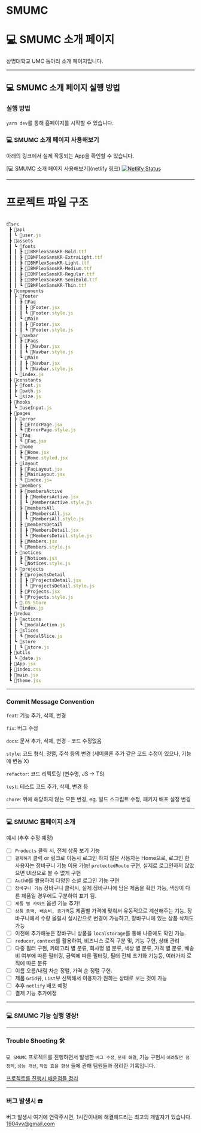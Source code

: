 # SMUMC

# 💻 SMUMC 소개 페이지

상명대학교 UMC 동아리 소개 페이지입니다.

---

## 💻 SMUMC 소개 페이지 실행 방법

### 실행 방법

`yarn dev`를 통해 홈페이지를 시작할 수 있습니다.

### 💻 SMUMC 소개 페이지 사용해보기

아래의 링크에서 실제 작동되는 App을 확인할 수 있습니다.

<!-- 추후 배포 링크 추가 예정입니다. -->

[💻 SMUMC 소개 페이지 사용해보기](netlify 링크)
[![Netlify Status](https://api.netlify.com/api/v1/badges/697c6bf2-dcaa-4992-8144-e73fab80dc83/deploy-status)](https://app.netlify.com/sites/incomparable-manatee-9615cd/deploys)

---

# 프로젝트 파일 구조

```js

📦src
 ┣ 📂api
 ┃ ┗ 📜user.js
 ┣ 📂assets
 ┃ ┗ 📂fonts
 ┃ ┃ ┣ 📜IBMPlexSansKR-Bold.ttf
 ┃ ┃ ┣ 📜IBMPlexSansKR-ExtraLight.ttf
 ┃ ┃ ┣ 📜IBMPlexSansKR-Light.ttf
 ┃ ┃ ┣ 📜IBMPlexSansKR-Medium.ttf
 ┃ ┃ ┣ 📜IBMPlexSansKR-Regular.ttf
 ┃ ┃ ┣ 📜IBMPlexSansKR-SemiBold.ttf
 ┃ ┃ ┗ 📜IBMPlexSansKR-Thin.ttf
 ┣ 📂components
 ┃ ┣ 📂footer
 ┃ ┃ ┣ 📂Faq
 ┃ ┃ ┃ ┣ 📜Footer.jsx
 ┃ ┃ ┃ ┗ 📜Footer.style.js
 ┃ ┃ ┗ 📂Main
 ┃ ┃ ┃ ┣ 📜Footer.jsx
 ┃ ┃ ┃ ┗ 📜Footer.style.js
 ┃ ┣ 📂navbar
 ┃ ┃ ┣ 📂Faqs
 ┃ ┃ ┃ ┣ 📜Navbar.jsx
 ┃ ┃ ┃ ┗ 📜Navbar.style.js
 ┃ ┃ ┗ 📂Main
 ┃ ┃ ┃ ┣ 📜Navbar.jsx
 ┃ ┃ ┃ ┗ 📜Navbar.style.js
 ┃ ┗ 📜index.js
 ┣ 📂constants
 ┃ ┣ 📜font.js
 ┃ ┣ 📜path.js
 ┃ ┗ 📜size.js
 ┣ 📂hooks
 ┃ ┗ 📜useInput.js
 ┣ 📂pages
 ┃ ┣ 📂error
 ┃ ┃ ┣ 📜ErrorPage.jsx
 ┃ ┃ ┗ 📜ErrorPage.style.js
 ┃ ┣ 📂faq
 ┃ ┃ ┗ 📜Faq.jsx
 ┃ ┣ 📂home
 ┃ ┃ ┣ 📜Home.jsx
 ┃ ┃ ┗ 📜Home.styled.jsx
 ┃ ┣ 📂layout
 ┃ ┃ ┣ 📜FaqLayout.jsx
 ┃ ┃ ┣ 📜MainLayout.jsx
 ┃ ┃ ┗ 📜index.js=
 ┃ ┣ 📂members
 ┃ ┃ ┣ 📂membersActive
 ┃ ┃ ┃ ┣ 📜MembersActive.jsx
 ┃ ┃ ┃ ┗ 📜MembersActive.style.js
 ┃ ┃ ┣ 📂membersAll
 ┃ ┃ ┃ ┣ 📜MembersAll.jsx
 ┃ ┃ ┃ ┗ 📜MembersAll.style.js
 ┃ ┃ ┣ 📂membersDetail
 ┃ ┃ ┃ ┣ 📜MembersDetail.jsx
 ┃ ┃ ┃ ┗ 📜MembersDetail.style.js
 ┃ ┃ ┣ 📜Members.jsx
 ┃ ┃ ┗ 📜Members.style.js
 ┃ ┣ 📂notices
 ┃ ┃ ┣ 📜Notices.jsx
 ┃ ┃ ┗ 📜Notices.style.js
 ┃ ┣ 📂projects
 ┃ ┃ ┣ 📂projectsDetail
 ┃ ┃ ┃ ┣ 📜ProjectsDetail.jsx
 ┃ ┃ ┃ ┗ 📜ProjectsDetail.style.js
 ┃ ┃ ┣ 📜Projects.jsx
 ┃ ┃ ┗ 📜Projects.style.js
 ┃ ┣ 📜.DS_Store
 ┃ ┗ 📜index.js
 ┣ 📂redux
 ┃ ┣ 📂actions
 ┃ ┃ ┗ 📜modalAction.js
 ┃ ┣ 📂slices
 ┃ ┃ ┗ 📜modalSlice.js
 ┃ ┗ 📂store
 ┃ ┃ ┗ 📜store.js
 ┣ 📂utils
 ┃ ┗ 📜date.js
 ┣ 📜App.jsx
 ┣ 📜index.css
 ┣ 📜main.jsx
 ┗ 📜theme.jsx

```

---

### Commit Message Convention

`feat`: 기능 추가, 삭제, 변경

`fix`: 버그 수정

`docs`: 문서 추가, 삭제, 변경 - 코드 수정없음

`style`: 코드 형식, 정렬, 주석 등의 변경
(세미콜론 추가 같은 코드 수정이 있으나, 기능에 변동 X)

`refactor`: 코드 리펙토링 (변수명, JS -> TS)

`test`: 테스트 코드 추가, 삭제, 변경 등

`chore`: 위에 해당하지 않는 모든 변경, eg. 빌드 스크립트 수정, 패키지 배포 설정 변경

---

### 💻 SMUMC 홈페이지 소개

예시 (추후 수정 예정)

- [ ] `Products` 클릭 시, 전체 상품 보기 기능
- [ ] `결제하기` 클릭 or 링크로 이동시 로그인 하지 않은 사용자는 Home으로, 로그인 한 사용자는 장바구니 기능 이용 가능! `protectedRoute` 구현, 실제로 로그인하지 않았으면 UI상으로 볼 수 없게 구현
- [ ] `Auth0`를 활용하여 다양한 소셜 로그인 기능 구현
- [ ] `장바구니 기능` 장바구니 클릭시, 실제 장바구니에 담은 제품을 확인 가능, 색상이 다른 제품일 경우에도 구분하여 표기 됨.
- [ ] `제품 별 사이즈` 옵션 기능 추가!
- [ ] `상품 총액, 배송비, 총가격`등 제품별 가격에 맞춰서 유동적으로 계산해주는 기능. 장바구니에서 수량 올릴시 실시간으로 변경이 가능하고, 장바구니에 있는 상품 삭제도 가능
- [ ] 이전에 추가해놓은 장바구니 상품을 `localstorage`를 통해 나중에도 확인 가능.
- [ ] `reducer`, `context`를 활용하여, 비즈니스 로직 구분 및, 기능 구현, 상태 관리
- [ ] 다중 필터 구현, 카테고리 별 분류, 회사명 별 분류, 색상 별 분류, 가격 별 분류, 배송비 여부에 따른 필터링, 금액에 따른 필터링, 필터 전체 초기화 기능등, 여러가지 로직에 따른 분류
- [ ] 이름 오름/내림 차순 정렬, 가격 순 정렬 구현.
- [ ] 제품 `Grid`뷰, `List`뷰 선택해서 이용자가 원하는 상태로 보는 것이 가능
- [ ] 추후 `netlify` 배포 예정
- [ ] 결제 기능 추가예정

---

### 💻 SMUMC 기능 실행 영상!

---

### Trouble Shooting 🛠️

`💻 SMUMC` 프로젝트를 진행하면서 발생한 `버그 수정`, `문제 해결`, 기능 구현시 `어려웠던 점 정리`, `성능 개선`, `작업 효율 향상` 들에 관해 팀원들과 정리한 기록입니다.

[프로젝트를 진행시 배운점들 정리](주소)

---

### 버그 발생시 ☎️

버그 발생시 여기에 연락주시면, 1시간이내에 해결해드리는 최고의 개발자가 있습니다.
<1904vv@gmail.com>
